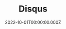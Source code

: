 ---
title: "Disqus"
website: "https://disqus.com/"
description: "Global comment system that improves discussion on websites and connects conversations across the web."
date: 2022-10-01T00:00:00.000Z
draft: false
category: ["Feedback"]
---
